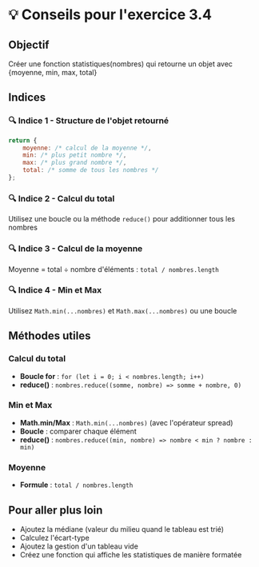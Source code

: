 # 💡 Conseils pour l'exercice 3.4

## Objectif
Créer une fonction statistiques(nombres) qui retourne un objet avec {moyenne, min, max, total}

## Indices

### 🔍 Indice 1 - Structure de l'objet retourné
```javascript
return {
    moyenne: /* calcul de la moyenne */,
    min: /* plus petit nombre */,
    max: /* plus grand nombre */,
    total: /* somme de tous les nombres */
};
```

### 🔍 Indice 2 - Calcul du total
Utilisez une boucle ou la méthode `reduce()` pour additionner tous les nombres

### 🔍 Indice 3 - Calcul de la moyenne
Moyenne = total ÷ nombre d'éléments : `total / nombres.length`

### 🔍 Indice 4 - Min et Max
Utilisez `Math.min(...nombres)` et `Math.max(...nombres)` ou une boucle


## Méthodes utiles

### Calcul du total
- **Boucle for** : `for (let i = 0; i < nombres.length; i++)`
- **reduce()** : `nombres.reduce((somme, nombre) => somme + nombre, 0)`

### Min et Max
- **Math.min/Max** : `Math.min(...nombres)` (avec l'opérateur spread)
- **Boucle** : comparer chaque élément
- **reduce()** : `nombres.reduce((min, nombre) => nombre < min ? nombre : min)`

### Moyenne
- **Formule** : `total / nombres.length`

## Pour aller plus loin
- Ajoutez la médiane (valeur du milieu quand le tableau est trié)
- Calculez l'écart-type
- Ajoutez la gestion d'un tableau vide
- Créez une fonction qui affiche les statistiques de manière formatée
